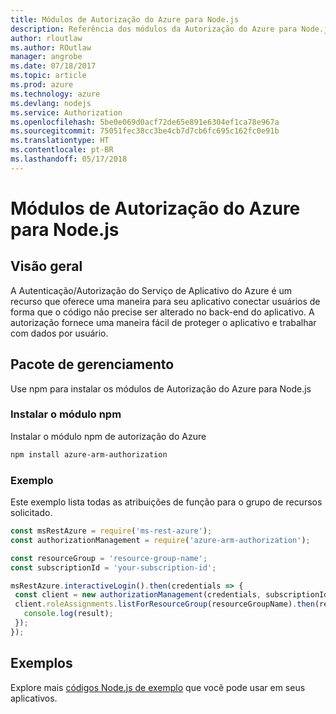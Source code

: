 ```yaml
---
title: Módulos de Autorização do Azure para Node.js
description: Referência dos módulos da Autorização do Azure para Node.js
author: rloutlaw
ms.author: ROutlaw
manager: angrobe
ms.date: 07/18/2017
ms.topic: article
ms.prod: azure
ms.technology: azure
ms.devlang: nodejs
ms.service: Authorization
ms.openlocfilehash: 5be0e069d0acf72de65e891e6304ef1ca78e967a
ms.sourcegitcommit: 75051fec38cc3be4cb7d7cb6fc695c162fc0e91b
ms.translationtype: HT
ms.contentlocale: pt-BR
ms.lasthandoff: 05/17/2018
---
```

# <a name="azure-authorization-modules-for-nodejs"></a>Módulos de Autorização do Azure para Node.js

## <a name="overview"></a>Visão geral

A Autenticação/Autorização do Serviço de Aplicativo do Azure é um recurso que oferece uma maneira para seu aplicativo conectar usuários de forma que o código não precise ser alterado no back-end do aplicativo. A autorização fornece uma maneira fácil de proteger o aplicativo e trabalhar com dados por usuário.

## <a name="management-package"></a>Pacote de gerenciamento

Use npm para instalar os módulos de Autorização do Azure para Node.js

### <a name="install-the-npm-module"></a>Instalar o módulo npm

Instalar o módulo npm de autorização do Azure

```bash
npm install azure-arm-authorization
```

### <a name="example"></a>Exemplo

Este exemplo lista todas as atribuições de função para o grupo de recursos solicitado.

```javascript
const msRestAzure = require('ms-rest-azure');
const authorizationManagement = require('azure-arm-authorization');

const resourceGroup = 'resource-group-name';
const subscriptionId = 'your-subscription-id';

msRestAzure.interactiveLogin().then(credentials => {
 const client = new authorizationManagement(credentials, subscriptionId);
 client.roleAssignments.listForResourceGroup(resourceGroupName).then(result => {
   console.log(result);
 });
});
```

## <a name="samples"></a>Exemplos

Explore mais [códigos Node.js de exemplo](https://azure.microsoft.com/resources/samples/?platform=nodejs) que você pode usar em seus aplicativos.
